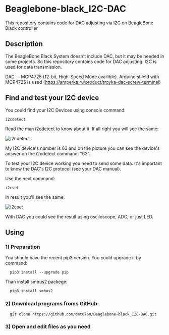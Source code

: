 # Beaglebone-black_I2C-DAC
This repository contains code for DAC adjusting via I2C on BeagleBone Black controller

## Description
The BeagleBone Black System doesn't include DAC, but it may be needed in some projects. So this repository contains code for DAC adjusting. I2C is used for data transmission.

DAC -- MCP4725 (12-bit, High-Speed Mode availible). Arduino shield with MCP4725 is used (https://amperka.ru/product/troyka-dac-screw-terminal)

## Find and test your I2C device
You could find your I2C Devices using console command:

```
i2cdetect
```

Read the man i2cdetect to know about it.
If all right you will see the same:

![i2cdetect](https://github.com/dmt0768/Beaglebone-black_I2C-DAC/blob/editing/images/2020-04-20_11-03-17.png)

My I2C device's number is 63 and on the picture you can see the device's answer on the i2cdetect command: "63".

To test your I2C device working you need to send some data. It's important to know the DAC's I2C protocol (see your DAC manual).

Use the next command:

```
i2cset
```

In result you'll see the same:

![i2cset](https://github.com/dmt0768/Beaglebone-black_I2C-DAC/blob/editing/images/2020-04-20_11-52-39.png)

With DAC you could see the result using osciloscope, ADC, or just LED.

## Using
### 1) Preparation

  You should have the recent pip3 version. You could upgrade it by command:

```
  pip3 install --upgrade pip
```

  Than install smbus2 packege:

```
  pip3 install smbus2
```

### 2) Download programs froms GitHub:

```
  git clone https://github.com/dmt0768/Beaglebone-black_I2C-DAC.git
```

### 3) Open and edit files as you need 
